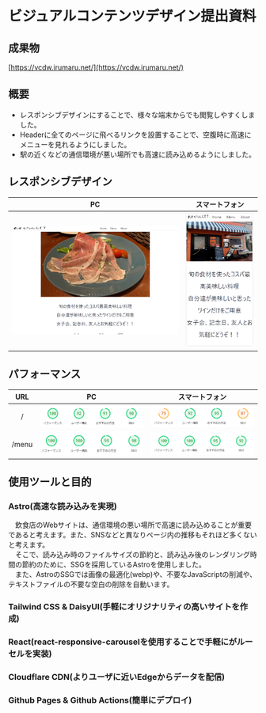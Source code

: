 # ビジュアルコンテンツデザイン提出資料

## 成果物
[https://vcdw.irumaru.net/](https://vcdw.irumaru.net/)

## 概要
- レスポンシブデザインにすることで、様々な端末からでも閲覧しやすくしました。  
- Headerに全てのページに飛べるリンクを設置することで、空腹時に高速にメニューを見れるようにしました。  
- 駅の近くなどの通信環境が悪い場所でも高速に読み込めるようにしました。  

## レスポンシブデザイン
|    PC   |スマートフォン|
|:--------:|:--------:|
|![PC](images/page-pc.png) |![スマートフォン](images/page-smartphone.png) |

## パフォーマンス
|    URL    |    PC   |スマートフォン|
|:--------:|:--------:|:--------:|
| / |![PC](images/root-pc.png) |![スマートフォン](images/root-sm.png) |
| /menu |![PC](images/menu-pc.png) |![スマートフォン](images/menu-sm.png) |

## 使用ツールと目的
### Astro(高速な読み込みを実現)
　飲食店のWebサイトは、通信環境の悪い場所で高速に読み込めることが重要であると考えます。また、SNSなどと異なりページ内の推移もそれほど多くないと考えます。  
　そこで、読み込み時のファイルサイズの節約と、読み込み後のレンダリング時間の節約のために、SSGを採用しているAstroを使用しました。  
　また、AstroのSSGでは画像の最適化(webp)や、不要なJavaScriptの削減や、テキストファイルの不要な空白の削除を自動います。  

### Tailwind CSS & DaisyUI(手軽にオリジナリティの高いサイトを作成)

### React(react-responsive-carouselを使用することで手軽にがルーセルを実装)

### Cloudflare CDN(よりユーザに近いEdgeからデータを配信)

### Github Pages & Github Actions(簡単にデプロイ)